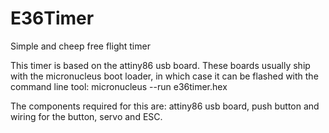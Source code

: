# E36Timer
Simple and cheep free flight timer

This timer is based on the attiny86 usb board. These boards usually ship with the micronucleus boot loader, in which case it can be flashed with the command line tool: micronucleus --run e36timer.hex

The components required for this are: attiny86 usb board, push button and wiring for the button, servo and ESC.

